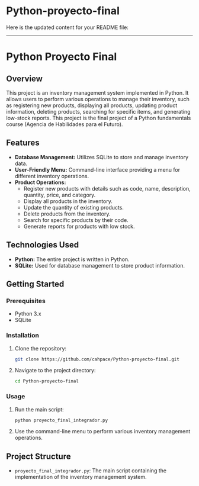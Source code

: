 # Python-proyecto-final
Here is the updated content for your README file:

---

# Python Proyecto Final

## Overview

This project is an inventory management system implemented in Python. It allows users to perform various operations to manage their inventory, such as registering new products, displaying all products, updating product information, deleting products, searching for specific items, and generating low-stock reports. This project is the final project of a Python fundamentals course (Agencia de Habilidades para el Futuro).

## Features

- **Database Management:** Utilizes SQLite to store and manage inventory data.
- **User-Friendly Menu:** Command-line interface providing a menu for different inventory operations.
- **Product Operations:** 
  - Register new products with details such as code, name, description, quantity, price, and category.
  - Display all products in the inventory.
  - Update the quantity of existing products.
  - Delete products from the inventory.
  - Search for specific products by their code.
  - Generate reports for products with low stock.

## Technologies Used

- **Python:** The entire project is written in Python.
- **SQLite:** Used for database management to store product information.

## Getting Started

### Prerequisites

- Python 3.x
- SQLite

### Installation

1. Clone the repository:
   ```bash
   git clone https://github.com/cahpace/Python-proyecto-final.git
   ```
2. Navigate to the project directory:
   ```bash
   cd Python-proyecto-final
   ```

### Usage

1. Run the main script:
   ```bash
   python proyecto_final_integrador.py
   ```
2. Use the command-line menu to perform various inventory management operations.

## Project Structure

- `proyecto_final_integrador.py`: The main script containing the implementation of the inventory management system.
